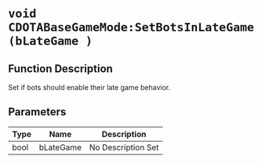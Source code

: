 # `void CDOTABaseGameMode:SetBotsInLateGame(bLateGame )`
## Function Description
Set if bots should enable their late game behavior.
## Parameters
Type|Name|Description
--|--|--
bool|bLateGame|No Description Set
